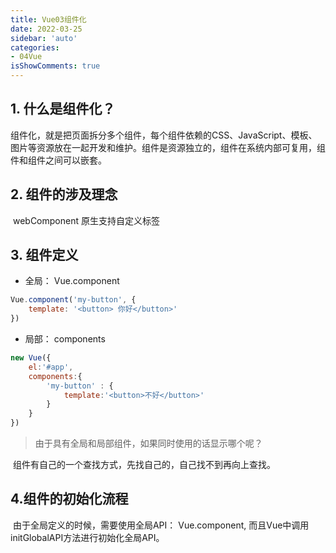 ```yaml
---
title: Vue03组件化
date: 2022-03-25
sidebar: 'auto'
categories:
- 04Vue
isShowComments: true
---
```




## 1. 什么是组件化？

​	组件化，就是把页面拆分多个组件，每个组件依赖的CSS、JavaScript、模板、图片等资源放在一起开发和维护。组件是资源独立的，组件在系统内部可复用，组件和组件之间可以嵌套。



## 2. 组件的涉及理念

​	webComponent 原生支持自定义标签



## 3. 组件定义

- 全局： Vue.component

```js
Vue.component('my-button', {
    template: '<button> 你好</button>'
})
```

- 局部： components

```js
new Vue({
	el:'#app',
	components:{
		'my-button' : {
			template:'<button>不好</button>'
		}
	}
})
```





> 由于具有全局和局部组件，如果同时使用的话显示哪个呢？

​	组件有自己的一个查找方式，先找自己的，自己找不到再向上查找。



## 4.组件的初始化流程



​	由于全局定义的时候，需要使用全局API： Vue.component, 而且Vue中调用initGlobalAPI方法进行初始化全局API。









